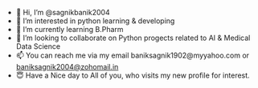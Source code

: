 - 👋 Hi, I’m @sagnikbanik2004
- 👀 I’m interested in python learning & developing
- 🌱 I’m currently learning B.Pharm
- 💞️ I’m looking to collaborate on Python progects related to AI & Medical Data Science
- 📫 You can reach me via my email ‎baniksagnik1902@​myyahoo.com or baniksagnik2004@zohomail.in
- 😇 Have a Nice day to All of you, who visits my new profile for interest.

<!---
sagnikbanik2004/sagnikbanik2004 is a ✨ special ✨ repository because its `README.md` (this file) appears on your GitHub profile.
You can click the Preview link to take a look at your changes.
--->
